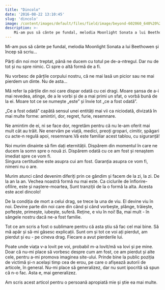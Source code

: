 ```yaml
---
title: "Dincolo"
date: '2016-08-22 13:10:45'
slug: 'dincolo'
image: /content/images/default/files/field/image/beyond-602060_640%20%281%29.jpg
description: >-
    Mi-am pus să cânte pe fundal, melodia Moonlight Sonata a lui Beethowen și încep să scriu…Părți din noi mor treptat, până ne ducem cu totul pe de-a-ntregul. Dar nu de tot și nu spre nimic. Ci spre o a
---
```

<div class="kg-card-markdown"><p>Mi-am pus să cânte pe fundal, melodia Moonlight Sonata a lui Beethowen și încep să scriu…</p>
<p>Părți din noi mor treptat, până ne ducem cu totul pe de-a-ntregul. Dar nu de tot și nu spre nimic. Ci spre o altă formă de a fi.</p>
<p>Nu vorbesc de părțile corpului nostru, că ne mai lasă un picior sau ne mai pierdem un dinte. Nu de asta…</p>
<p>Mă refer la părțile din noi care dispar odată cu cei dragi. Moare șansa de a-i mai revedea, atinge, de a le vorbi și de a mai primi un sfat, o vorbă bună de la ei. Moare tot ce se numește „este” și învie  tot „ce a fost odată”.</p>
<p>„Ce a fost odată” capătă sensul unei entități mai vii ca niciodată, divizată în mai multe forme: amintiri, dor, regret, furie, resemnare.</p>
<p>Ne amintim de ei, ni se face dor, regretăm pentru că nu le-am oferit mai mult cât au trăit. Ne enervăm pe viață, medici, preoți gropari, cimitir, șpăgari cu acte-n regulă apoi, resemnare.Vă este familiar acest tablou, cu siguranță!</p>
<p>Noi murim dinainte să fim dați eternității. Dispărem din momentul în care ne ducem la somn spre o nouă zi. Dispărem odată cu ce am fost și renaștem imediat spre ce vom fi.<br />
Singura certitudine este asupra cui am fost. Garanția asupra ce vom fi, nimeni nu o are.</p>
<p>Murim atunci când devenim diferiți prin ce gândim și facem de la zi, la zi. De la an la an. Vechea noastră formă nu mai este. Ca ciclurile de înflorire-ofilire, este și naștere-moartea, Sunt tranziții de la o formă la alta. Acesta este acel dincolo!</p>
<p>De la condiția de mort a celui drag, se trece la una de viu. El devine viu în noi. Devine parte din noi care din când și când vorbește, plânge, trăiește, poftește, primește, iubește, suferă. Reține, e viu în noi! Ba, mai mult - în sângele nostru dacă ne-a fost familie.</p>
<p>Tot ce am scris a fost o sublimare pentru că asta știu să fac cel mai bine. Să mă apăr și să-mi găsesc explicații. Sunt om și tot ce voi ați pierdut, am pierdut și eu - pe cineva drag. Fiecare a avut pierderile lui.</p>
<p>Poate unde viața v-a lovit pe voi, probabil m-a lovit/mă va lovi și pe mine. Doar că nu-mi place să vorbesc despre cum am fost, ce am pierdut și alte cele, pentru a-mi promova imaginea site-ului. Prinde bine la public poziția de victimă și-n același timp cea de erou, pe care o afișează autorii de articole, în general. Nu-mi place să generalizez, dar nu sunt ipocrită să spun că n-o fac. Asta e, mai generalizez.</p>
<p>Am scris acest articol pentru o persoană apropiată mie și știe ea mai multe.<br />
 </p>
</div>
    